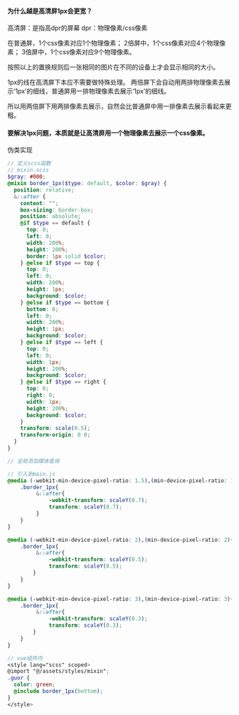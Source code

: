 #### 为什么越是高清屏1px会更宽？

高清屏：是指高dpr的屏幕 
dpr：物理像素/css像素

在普通屏，1个css像素对应1个物理像素；
2倍屏中，1个css像素对应4个物理像素；
3倍屏中，1个css像素对应9个物理像素。

按照以上的置换规则后一张相同的图片在不同的设备上才会显示相同的大小。


1px的线在高清屏下本应不需要做特殊处理。
两倍屏下会自动用两排物理像素去展示‘1px’的细线，普通屏用一排物理像素去展示‘1px’的细线。

所以用两倍屏下用两排像素去展示，自然会比普通屏中用一排像素去展示看起来更粗。


#### 要解决1px问题，本质就是让高清屏用一个物理像素去展示一个css像素。

伪类实现
```scss
// 定义scss函数
// mixin.scss
$gray: #000;
@mixin border_1px($type: default, $color: $gray) {
  position: relative;
  &::after {
    content: "";
    box-sizing: border-box;
    position: absolute;
    @if $type == default {
      top: 0;
      left: 0;
      width: 200%;
      height: 200%;
      border: 1px solid $color;
    } @else if $type == top {
      top: 0;
      left: 0;
      width: 200%;
      height: 1px;
      background: $color;
    } @else if $type == bottom {
      bottom: 0;
      left: 0;
      width: 200%;
      height: 1px;
      background: $color;
    } @else if $type == left {
      top: 0;
      left: 0;
      width: 1px;
      height: 200%;
      background: $color;
    } @else if $type == right {
      top: 0;
      right: 0;
      width: 1px;
      height: 200%;
      background: $color;
    }
    transform: scale(0.5);
    transform-origin: 0 0;
  }
}
```

```scss
// 全局添加媒体查询

// 引入到main.js
@media (-webkit-min-device-pixel-ratio: 1.5),(min-device-pixel-ratio: 1.5){
    .border_1px{
         &::after{
             -webkit-transform: scaleY(0.7);
             transform: scaleY(0.7);
         }
    }
}

@media (-webkit-min-device-pixel-ratio: 2),(min-device-pixel-ratio: 2){
    .border_1px{
         &::after{
             -webkit-transform: scaleY(0.5);
             transform: scaleY(0.5);
        }
    }
}

@media (-webkit-min-device-pixel-ratio: 3),(min-device-pixel-ratio: 3){
    .border_1px{
         &::after{
             -webkit-transform: scaleY(0.3);
             transform: scaleY(0.3);
        }
    }
}
```

```scss
// vue组件内
<style lang="scss" scoped>
@import "@/assets/styles/mixin";
.guor {
  color: green;
  @include border_1px(bottom);
}
</style>
```
